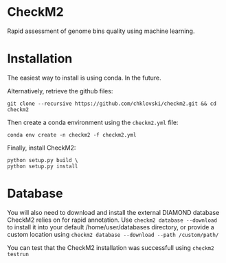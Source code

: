 # CheckM2
Rapid assessment of genome bins quality using machine learning. 

# Installation

The easiest way to install is using conda. In the future. 

Alternatively, retrieve the github files: 

```
git clone --recursive https://github.com/chklovski/checkm2.git && cd checkm2
```

Then create a conda environment using the `checkm2.yml` file:
```
conda env create -n checkm2 -f checkm2.yml
```

Finally, install CheckM2:
```
python setup.py build \ 
python setup.py install
```

# Database

You will also need to download and install the external DIAMOND database CheckM2 relies on for rapid annotation. 
Use `checkm2 database --download` to install it into your default /home/user/databases directory, 
or provide a custom location using `checkm2 database --download --path /custom/path/`

You can test that the CheckM2 installation was successfull using `checkm2 testrun`
